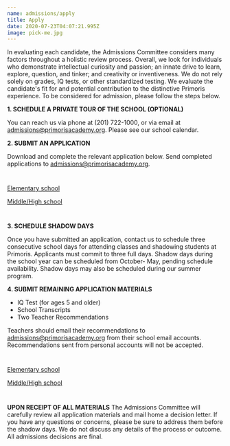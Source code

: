 ```yaml
---
name: admissions/apply
title: Apply
date: 2020-07-23T04:07:21.995Z
image: pick-me.jpg
---
```

In evaluating each candidate, the Admissions Committee considers many factors throughout a holistic review process. Overall, we look for individuals who demonstrate intellectual curiosity and passion; an innate drive to learn, explore, question, and tinker; and creativity or inventiveness. We do not rely solely on grades, IQ tests, or other standardized testing. We evaluate the candidate's fit for and potential contribution to the distinctive Primoris experience.
To be considered for admission, please follow the steps below.

**1. SCHEDULE A PRIVATE TOUR OF THE SCHOOL (OPTIONAL)**

You can reach us via phone at (201) 722-1000, or via email at [admissions@primorisacademy.org](mailto:admissions@primorisacademy.org). Please see our school calendar.

**2. SUBMIT AN APPLICATION**

Download and complete the relevant application below. Send completed applications to [admissions@primorisacademy.org](mailto:admissions@primorisacademy.org).

<p style="margin-top:40px">
<a class="button primary" target="_blank" href="/img/elementary-school-application.pdf">Elementary school</a>
</p>
<p style="margin-bottom:40px">
<a class="button primary" target="_blank" href="/img/middle-and-high-school-application.pdf">Middle/High school</a> 
</p>

**3. SCHEDULE SHADOW DAYS**

Once you have submitted an application, contact us to schedule three consecutive school days for attending classes and shadowing students at Primoris. Applicants must commit to three full days.
Shadow days during the school year can be scheduled from October- May, pending schedule availability. Shadow days may also be scheduled during our summer program.

**4. SUBMIT REMAINING APPLICATION MATERIALS**

* IQ Test (for ages 5 and older)
* School Transcripts
* Two Teacher Recommendations

Teachers should email their recommendations to [admissions@primorisacademy.org](mailto:admissions@primorisacademy.org) from their school email accounts. Recommendations sent from personal accounts will not be accepted.

<p style="margin-top:40px">
<a class="button primary" target="_blank" href="/img/RecommendationFormElementary.pdf">Elementary school</a>
</p?>
<p style="margin-bottom:40px">
<a class="button primary" target="_blank" href="/img/RecommendationFormMiddleAndHigh.pdf">Middle/High school</a>
</p>

**UPON RECEIPT OF ALL MATERIALS**
The Admissions Committee will carefully review all application materials and mail home a decision letter. If you have any questions or concerns, please be sure to address them before the shadow days. We do not discuss any details of the process or outcome. All admissions decisions are final.